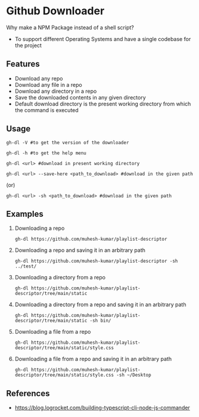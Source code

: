 # Github Downloader

Why make a NPM Package instead of a shell script?

- To support different Operating Systems and have a single codebase for the project

## Features

- Download any repo
- Download any file in a repo
- Download any directory in a repo
- Save the downloaded contents in any given directory
- Default download directory is the present working directory from which the command is executed

## Usage

`gh-dl -V #to get the version of the downloader`

`gh-dl -h #to get the help menu`

`gh-dl <url> #download in present working directory`

`gh-dl <url> --save-here <path_to_download> #download in the given path`

(or)

`gh-dl <url> -sh <path_to_download> #download in the given path`

## Examples

1. Downloading a repo

   `gh-dl https://github.com/muhesh-kumar/playlist-descriptor`

1. Downloading a repo and saving it in an arbitrary path

   `gh-dl https://github.com/muhesh-kumar/playlist-descriptor -sh ../test/`

1. Downloading a directory from a repo

   `gh-dl https://github.com/muhesh-kumar/playlist-descriptor/tree/main/static`

1. Downloading a directory from a repo and saving it in an arbitrary path

   `gh-dl https://github.com/muhesh-kumar/playlist-descriptor/tree/main/static -sh bin/`

1. Downloading a file from a repo

   `gh-dl https://github.com/muhesh-kumar/playlist-descriptor/tree/main/static/style.css`

1. Downloading a file from a repo and saving it in an arbitrary path

   `gh-dl https://github.com/muhesh-kumar/playlist-descriptor/tree/main/static/style.css -sh ~/Desktop`

## References

- https://blog.logrocket.com/building-typescript-cli-node-js-commander
